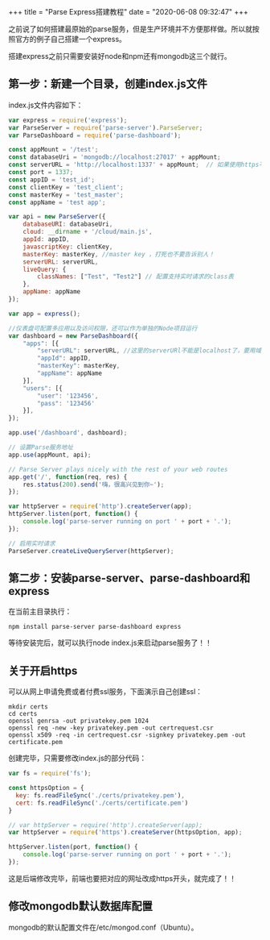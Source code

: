 +++
title = "Parse Express搭建教程"
date = "2020-06-08 09:32:47"
+++

之前说了如何搭建最原始的parse服务，但是生产环境并不方便那样做。所以就按照官方的例子自己搭建一个express。

<!--more-->

搭建express之前只需要安装好node和npm还有mongodb这三个就行。

## 第一步：新建一个目录，创建index.js文件

index.js文件内容如下：

``` javascript
var express = require('express');
var ParseServer = require('parse-server').ParseServer;
var ParseDashboard = require('parse-dashboard');

const appMount = '/test';
const databaseUri = 'mongodb://localhost:27017' + appMount;
const serverURL = 'http://localhost:1337' + appMount;  // 如果使用https不要忘了修改它
const port = 1337;
const appID = 'test_id';
const clientKey = 'test_client';
const masterKey = 'test_master';
const appName = 'test app';

var api = new ParseServer({
    databaseURI: databaseUri,
    cloud: __dirname + '/cloud/main.js',
    appId: appID,
    javascriptKey: clientKey,
    masterKey: masterKey, //master key ，打死也不要告诉别人！
    serverURL: serverURL,
    liveQuery: {
        classNames: ["Test", "Test2"] // 配置支持实时请求的class表
    },
    appName: appName
});

var app = express();

//仪表盘可配置多应用以及访问权限，还可以作为单独的Node项目运行
var dashboard = new ParseDashboard({
    "apps": [{
        "serverURL": serverURL, //这里的serverURl不能是localhost了，要用域名或者外网ip，踩坑弄了好久。。。
        "appId": appID,
        "masterKey": masterKey,
        "appName": appName
    }],
    "users": [{
        "user": '123456',
        "pass": '123456'
    }],
});

app.use('/dashboard', dashboard);

// 设置Parse服务地址
app.use(appMount, api);

// Parse Server plays nicely with the rest of your web routes
app.get('/', function(req, res) {
    res.status(200).send('嗨，很高兴见到你~');
});

var httpServer = require('http').createServer(app);
httpServer.listen(port, function() {
    console.log('parse-server running on port ' + port + '.');
});

// 启用实时请求
ParseServer.createLiveQueryServer(httpServer);
```

## 第二步：安装parse-server、parse-dashboard和express

在当前主目录执行：

``` shell
npm install parse-server parse-dashboard express
```

等待安装完后，就可以执行node index.js来启动parse服务了！！

## 关于开启https

可以从网上申请免费或者付费ssl服务，下面演示自己创建ssl：

``` shell
mkdir certs
cd certs
openssl genrsa -out privatekey.pem 1024
openssl req -new -key privatekey.pem -out certrequest.csr
openssl x509 -req -in certrequest.csr -signkey privatekey.pem -out certificate.pem
```

创建完毕，只需要修改index.js的部分代码：

``` javascript
var fs = require('fs');

const httpsOption = {
  key: fs.readFileSync('./certs/privatekey.pem'),
  cert: fs.readFileSync('./certs/certificate.pem')
}

// var httpServer = require('http').createServer(app);
var httpServer = require('https').createServer(httpsOption, app);

httpServer.listen(port, function() {
    console.log('parse-server running on port ' + port + '.');
});
```

这是后端修改完毕，前端也要把对应的网址改成https开头，就完成了！！

## 修改mongodb默认数据库配置

mongodb的默认配置文件在/etc/mongod.conf（Ubuntu）。